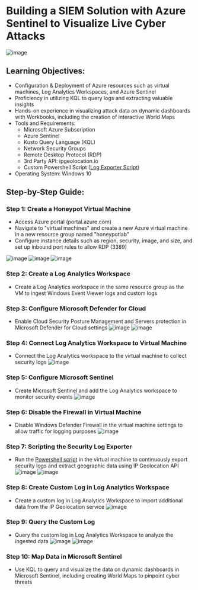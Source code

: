 # Building a SIEM Solution with Azure Sentinel to Visualize Live Cyber Attacks

![image](https://github.com/moeramadan/Azure-Sentinel-SIEM-Attack-Maps/assets/155490852/99d524c5-281a-43ef-ab2b-364a8299d6bb)

## Learning Objectives:
- Configuration & Deployment of Azure resources such as virtual machines, Log Analytics Workspaces, and Azure Sentinel
- Proficiency in utilizing KQL to query logs and extracting valuable insights
- Hands-on experience in visualizing attack data on dynamic dashboards with Workbooks, including the creation of interactive World Maps
- Tools and Requirements:
  - Microsoft Azure Subscription
  - Azure Sentinel
  - Kusto Query Language (KQL)
  - Network Security Groups
  - Remote Desktop Protocol (RDP)
  - 3rd Party API: ipgeolocation.io
  - Custom Powershell Script ([Log Exporter Script](https://github.com/joshmadakor1/Sentinel-Lab/blob/main/Custom_Security_Log_Exporter.ps1))
- Operating System: Windows 10

## Step-by-Step Guide:

### Step 1: Create a Honeypot Virtual Machine
- Access Azure portal (portal.azure.com)
- Navigate to "virtual machines" and create a new Azure virtual machine in a new resource group named "honeypotlab"
- Configure instance details such as region, security, image, and size, and set up inbound port rules to allow RDP (3389)

![image](https://github.com/moeramadan/Azure-Sentinel-SIEM-Attack-Maps/assets/155490852/1b0f8345-71be-4356-8cef-77b16e7b033a)
![image](https://github.com/moeramadan/Azure-Sentinel-SIEM-Attack-Maps/assets/155490852/25564c19-9de9-48e1-86a1-8d95e4990e27)
![image](https://github.com/moeramadan/Azure-Sentinel-SIEM-Attack-Maps/assets/155490852/0899800e-c177-4009-9d0f-8c8e6e5bd02f)

### Step 2: Create a Log Analytics Workspace
- Create a Log Analytics workspace in the same resource group as the VM to ingest Windows Event Viewer logs and custom logs

### Step 3: Configure Microsoft Defender for Cloud
- Enable Cloud Security Posture Management and Servers protection in Microsoft Defender for Cloud settings
![image](https://github.com/moeramadan/Azure-Sentinel-SIEM-Attack-Maps/assets/155490852/ed54d11e-67ed-48bc-a24a-13db6ace5979)
![image](https://github.com/moeramadan/Azure-Sentinel-SIEM-Attack-Maps/assets/155490852/daea03a8-d69e-4703-ac7f-55456fb16eb9)

### Step 4: Connect Log Analytics Workspace to Virtual Machine
- Connect the Log Analytics workspace to the virtual machine to collect security logs
![image](https://github.com/moeramadan/Azure-Sentinel-SIEM-Attack-Maps/assets/155490852/1cb7b100-fe6a-4b05-ae3a-75867cdd180f)

### Step 5: Configure Microsoft Sentinel
- Create Microsoft Sentinel and add the Log Analytics workspace to monitor security events
![image](https://github.com/moeramadan/Azure-Sentinel-SIEM-Attack-Maps/assets/155490852/707e2b5b-afbd-42ea-8cab-f980f7f8b4a4)

### Step 6: Disable the Firewall in Virtual Machine
- Disable Windows Defender Firewall in the virtual machine settings to allow traffic for logging purposes
![image](https://github.com/moeramadan/Azure-Sentinel-SIEM-Attack-Maps/assets/155490852/a63b7f51-f8da-4a88-b621-a603734c4b1a)

### Step 7: Scripting the Security Log Exporter
- Run the [Powershell script](https://github.com/joshmadakor1/Sentinel-Lab/blob/main/Custom_Security_Log_Exporter.ps1) in the virtual machine to continuously export security logs and extract geographic data using IP Geolocation API
![image](https://github.com/moeramadan/Azure-Sentinel-SIEM-Attack-Maps/assets/155490852/e3d83222-4f4b-4c03-90c7-8506c9feb0e2)
![image](https://github.com/moeramadan/Azure-Sentinel-SIEM-Attack-Maps/assets/155490852/e2f32b2e-93be-49fc-bb7a-d7aee751b39f)


### Step 8: Create Custom Log in Log Analytics Workspace
- Create a custom log in Log Analytics Workspace to import additional data from the IP Geolocation service
![image](https://github.com/moeramadan/Azure-Sentinel-SIEM-Attack-Maps/assets/155490852/88f513ed-2b18-4aa5-a339-385c56693403)

### Step 9: Query the Custom Log
- Query the custom log in Log Analytics Workspace to analyze the ingested data
![image](https://github.com/moeramadan/Azure-Sentinel-SIEM-Attack-Maps/assets/155490852/04eb62d2-b537-4460-b336-8b6d0858bd2c)
![image](https://github.com/moeramadan/Azure-Sentinel-SIEM-Attack-Maps/assets/155490852/5854e756-43f4-4e65-848b-25c4fc565e1b)


### Step 10: Map Data in Microsoft Sentinel
- Use KQL to query and visualize the data on dynamic dashboards in Microsoft Sentinel, including creating World Maps to pinpoint cyber threats

